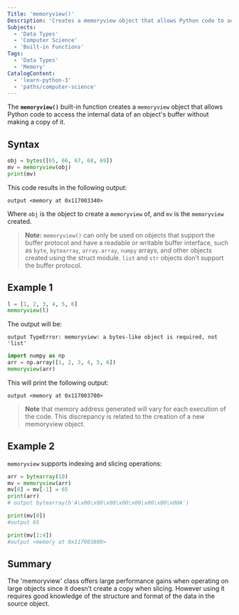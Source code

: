 ```yaml
---
Title: 'memoryview()'
Description: 'Creates a memoryview object that allows Python code to access the internal data of an object without making a copy of it.'
Subjects:
  - 'Data Types'
  - 'Computer Science'
  - 'Built-in Functions'
Tags:
  - 'Data Types'
  - 'Memory'
CatalogContent:
  - 'learn-python-3'
  - 'paths/computer-science'
---
```


The **`memoryview()`** built-in function creates a `memoryview` object that allows Python code to access the internal data of an object's buffer without making a copy of it.

## Syntax

```python
obj = bytes([65, 66, 67, 68, 69])
mv = memoryview(obj)
print(mv)
```
This code results in the following output:
```shell
output <memory at 0x117003340>
```
Where `obj` is the object to create a `memoryview` of, and `mv` is the `memoryview` created.

> **Note:** `memoryview()` can only be used on objects that support the buffer protocol and have a readable or writable buffer interface, such as `byte`, `bytearray`, `array.array`, `numpy` arrays, and other objects created using the struct module. `list` and `str` objects don't support the buffer protocol.

## Example 1

```python
l = [1, 2, 3, 4, 5, 6]
memoryview(l)
```
The output will be:
```shell
output TypeError: memoryview: a bytes-like object is required, not 'list'
```
```python
import numpy as np
arr = np.array([1, 2, 3, 4, 5, 6])
memoryview(arr)
```
This will print the following output:
```shell
output <memory at 0x117003700>
```
> **Note** that memory address generated will vary for each execution of the code. This discrepancy is related to the creation of a new memoryview object.

## Example 2

`memoryview` supports indexing and slicing operations: 

```python
arr = bytearray(10)
mv = memoryview(arr)
mv[0] = mv[-1] = 65
print(arr)
# output bytearray(b'A\x00\x00\x00\x00\x00\x00\x00\x00A')

print(mv[0])
#output 65

print(mv[1:4])
#output <memory at 0x117003880>
```

## Summary

The 'memoryview' class offers large performance gains when operating on large objects since it doesn’t create a copy when slicing. However using it requires good knowledge of the structure and format of the data in the source object.
